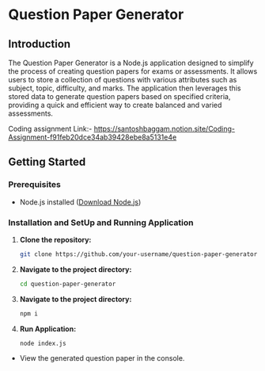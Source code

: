 # Question Paper Generator

## Introduction

The Question Paper Generator is a Node.js application designed to simplify the process of creating question papers for exams or assessments. It allows users to store a collection of questions with various attributes such as subject, topic, difficulty, and marks. The application then leverages this stored data to generate question papers based on specified criteria, providing a quick and efficient way to create balanced and varied assessments.

Coding assignment Link:- https://santoshbaggam.notion.site/Coding-Assignment-f91feb20dce34ab39428ebe8a5131e4e

## Getting Started

### Prerequisites

-   Node.js installed ([Download Node.js](https://nodejs.org/))

### Installation and SetUp and Running Application

1. **Clone the repository:**

    ```bash
    git clone https://github.com/your-username/question-paper-generator.git
    ```

2. **Navigate to the project directory:**

    ```bash
    cd question-paper-generator
    ```

3. **Navigate to the project directory:**

    ```bash
    npm i
    ```

4. **Run Application:**

    ```bash
    node index.js
    ```

-   View the generated question paper in the console.
